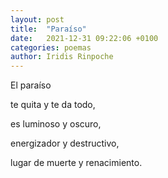 ```yaml
---
layout: post
title:  "Paraíso"
date:   2021-12-31 09:22:06 +0100
categories: poemas
author: Iridis Rinpoche
---
```


El paraíso

te quita y te da todo,

es luminoso y oscuro,

energizador y destructivo,

lugar de muerte y renacimiento.